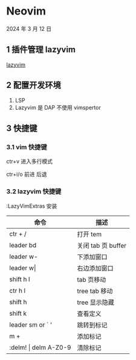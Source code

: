 # Neovim

2024 年 3 月 12 日

## 1 插件管理 lazyvim

[lazyvim](https://www.lazyvim.org/installation)

[](https://www.cnblogs.com/cxpress/p/17945885)

## 2 配置开发环境

1. LSP
2. Lazyvim 是 DAP 不使用 vimspertor

## 3 快捷键

### 3.1 vim 快捷键

ctr+v 进入多行模式

ctr+i/o 前进 后退

### 3.2 lazyvim 快捷键

:LazyVimExtras 安装

| 命令                  | 描述               |
| --------------------- | ------------------ |
| ctr + /               | 打开 tem           |
| leader bd             | 关闭 tab 页 buffer |
| leader w-             | 下添加窗口         |
| leader w\|            | 右边添加窗口       |
| shift h l             | tab 页移动         |
| ctr h l               | tree tab 移动      |
| shift h               | tree 显示隐藏      |
| shift k               | 查看定义           |
| leader sm or ` '      | 跳转到标记         |
| m +                   | 添加标记           |
| :delm! \| delm A-Z0-9 | 清除标记           |
